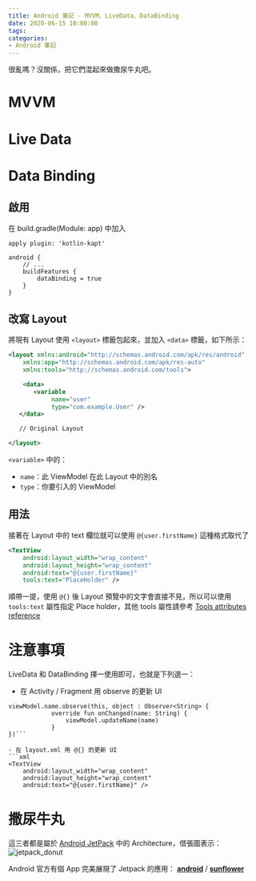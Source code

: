 ```yaml
---
title: Android 筆記 - MVVM、LiveData、DataBinding
date: 2020-06-15 10:00:00
tags:
categories:
- Android 筆記
---
```

很亂嗎？沒關係，把它們混起來做撒尿牛丸吧。
<!--more-->

# MVVM

# Live Data

# Data Binding
## 啟用
在 build.gradle(Module: app) 中加入
```
apply plugin: 'kotlin-kapt'

android {
    // ...
    buildFeatures {
        dataBinding = true
    }
}
```

## 改寫 Layout
將現有 Layout 使用 `<layout>` 標籤包起來，並加入 `<data>` 標籤，如下所示：
```xml
<layout xmlns:android="http://schemas.android.com/apk/res/android"
    xmlns:app="http://schemas.android.com/apk/res-auto"
    xmlns:tools="http://schemas.android.com/tools">

    <data>
       <variable 
            name="user" 
            type="com.example.User" />
   </data>

   // Original Layout

</layout>
```

`<variable>` 中的：
- `name`：此 ViewModel 在此 Layout 中的別名
- `type`：你要引入的 ViewModel

## 用法
接著在 Layout 中的 text 欄位就可以使用 `@{user.firstName}` 這種格式取代了
```xml
<TextView 
    android:layout_width="wrap_content"
    android:layout_height="wrap_content"
    android:text="@{user.firstName}"
    tools:text="PlaceHolder" />
```
順帶一提，使用 `@{}` 後 Layout 預覽中的文字會直接不見，所以可以使用 `tools:text` 屬性指定 Place holder，其他 tools 屬性請參考 [Tools attributes reference](https://developer.android.com/studio/write/tool-attributes#tools_instead_of_android)


# 注意事項
LiveData 和 DataBinding 擇一使用即可，也就是下列選一：
- 在 Activity / Fragment 用 observe 的更新 UI
```
viewModel.name.observe(this, object : Observer<String> {
            override fun onChanged(name: String) {
                viewModel.updateName(name)
            }
})```

- 在 layout.xml 用 @{} 的更新 UI
```xml
<TextView 
    android:layout_width="wrap_content"
    android:layout_height="wrap_content"
    android:text="@{user.firstName}" />
```

# 撒尿牛丸
這三者都是屬於 [Android JetPack](https://developer.android.com/jetpack) 中的 Architecture，借張圖表示：
![jetpack_donut](https://raw.githubusercontent.com/android/sunflower/master/screenshots/jetpack_donut.png)

Android 官方有個 App 完美展現了 Jetpack 的應用：
**[android](https://github.com/android)** / **[sunflower](https://github.com/android/sunflower/)**
